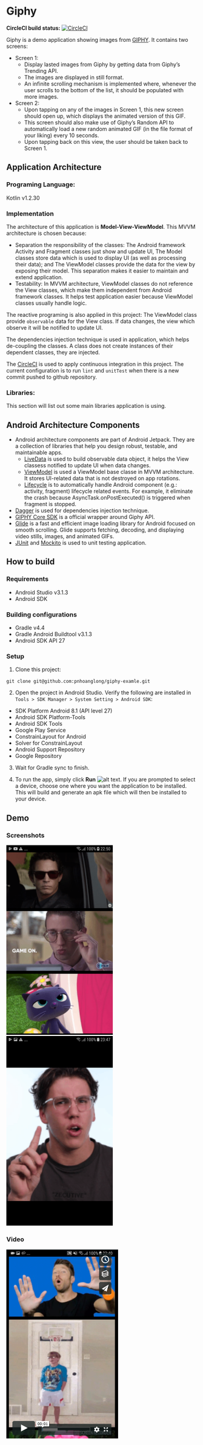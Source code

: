 # Giphy

**CircleCI build status:** [![CircleCI](https://circleci.com/gh/pnhoanglong/giphy-examle/tree/develop.svg?style=svg)](https://circleci.com/gh/pnhoanglong/giphy-examle/tree/develop)

Giphy is a demo application showing images from [GIPHY](https://giphy.com/). It contains two screens:
* Screen 1:
  * Display lasted  images from Giphy by getting data from Giphy’s Trending API.
  * The images are displayed in still format.
  * An infinite scrolling mechanism is implemented where, whenever the user scrolls to the bottom of the list, it should be populated with more images.
* Screen 2:
  * Upon tapping on any of the images in Screen 1, this new screen should open up, which displays the animated version of this GIF.
  * This screen should also make use of Giphy’s Random API to automatically load a new random animated GIF (in the file format of your liking) every 10 seconds.
  * Upon tapping back on this view, the user should be taken back to Screen 1.


## Application Architecture
### Programing Language:
Kotlin v1.2.30
### Implementation
The architecture of this application is **Model-View-ViewModel**. This MVVM architecture is chosen because:
* Separation the responsibility of the classes: The Android framework Activity and Fragment classes just show and update UI, The Model classes store data which is used to display UI (as well as processing their data); and The ViewModel classes provide the data for the view by exposing their model. This separation makes it easier to maintain and extend application.
* Testability: In MVVM architecture, ViewModel classes do not reference the View classes, which make them independent from Android framework classes. It helps test application easier because ViewModel classes usually handle logic.

The reactive programing is also applied in this project: The ViewModel class provide `observable` data for the View class. If data changes, the view which observe it will be notified to update UI.

The dependencies injection technique is used in application, which helps de-coupling the classes. A class does not create instances of their dependent classes, they are injected.

The [CircleCI](https://circleci.com/gh/pnhoanglong/giphy-examle) is used to apply continuous integration in this project. The current configuration is to run `lint` and `unitTest` when there is a new commit pushed to github repository.

### Libraries:
This section will list out some main libraries application is using.

## Android Architecture Components
* Android architecture components are part of Android Jetpack. They are a collection of libraries that help you design robust, testable, and maintainable apps.
  * [LiveData](https://developer.android.com/topic/libraries/architecture/livedata) is used to build observable data object, it helps the View classess notified to update UI when data changes.
  * [ViewModel](https://developer.android.com/topic/libraries/architecture/viewmodel) is used a ViewModel base classe in MVVM architecture. It stores UI-related data that is not destroyed on app rotations.
  * [Lifecycle](https://developer.android.com/topic/libraries/architecture/lifecycle) is to automatically handle Android component (e.g.: activity, fragment) lifecycle related events. For example, it eliminate the crash because AsyncTask.onPostExecuted() is triggered when fragment is stopped.
* [Dagger](https://google.github.io/dagger/) is used for dependencies injection technique.
* [GIPHY Core SDK](https://github.com/Giphy/giphy-android-sdk-core) is a official wrapper around Giphy API.
* [Glide](https://bumptech.github.io/glide/) is a fast and efficient image loading library for Android focused on smooth scrolling. Glide supports fetching, decoding, and displaying video stills, images, and animated GIFs.
* [JUnit](https://github.com/mockito/mockito) and [Mockito](https://github.com/mockito/mockito) is used to unit testing application.

## How to build
### Requirements
* Android Studio v3.1.3
* Android SDK
### Building configurations
* Gradle v4.4
* Gradle Android Buildtool v3.1.3
* Android SDK API 27
### Setup
1. Clone this project:
```
git clone git@github.com:pnhoanglong/giphy-examle.git
```
2. Open the project in Android Studio. Verify the following are installed in `Tools > SDK Manager > System Setting > Android SDK`:
  * SDK Platform Android 8.1 (API level 27)
  * Android SDK Platform-Tools
  * Android SDK Tools
  * Google Play Service 
  * ConstrainLayout for Android
  * Solver for ConstrainLayout
  * Android Support Repository
  * Google Repository

3. Wait for Gradle sync to finish.

4. To run the app, simply click **Run**  ![alt text](https://camo.githubusercontent.com/4b94cee2759faf24f54eedd56b9c725f6f8996f3/68747470733a2f2f646576656c6f7065722e616e64726f69642e636f6d2f696d616765732f746f6f6c732f61732d72756e2e706e67). If you are prompted to select a device, choose one where you want the application to be installed. This will build and generate an apk file which will then be installed to your device.





## Demo

### Screenshots

![Screen 1](https://github.com/pnhoanglong/giphy-examle/blob/master/screenshoot/screen1.png) ![Screen 2](https://github.com/pnhoanglong/giphy-examle/blob/master/screenshoot/screen2.png)

### Video
[![Video](https://github.com/pnhoanglong/giphy-examle/blob/master/screenshoot/videothumbnail.png)](https://vimeo.com/285134305)


